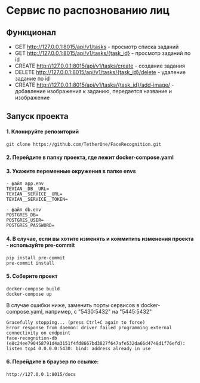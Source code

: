 # Сервис по распознованию лиц

## Функционал
- GET http://127.0.0.1:8015/api/v1/tasks - просмотр списка заданий
- GET http://127.0.0.1:8015/api/v1/tasks/{task_id} - просмотр заданий по id
- CREATE http://127.0.0.1:8015/api/v1/tasks/create - создание задания
- DELETE http://127.0.0.1:8015/api/v1/tasks/{task_id}/delete - удаление задание по id
- CREATE http://127.0.0.1:8015/api/v1/tasks/{task_id}/add-image/ - добавление изображения к заданию, передается название и изображение

## Запуск проекта
#### 1. Клонируйте репозиторий
```
git clone https://github.com/TetherOne/FaceRecognition.git
```
#### 2. Перейдите в папку проекта, где лежит docker-compose.yaml
#### 3. Укажите переменные окружения в папке envs
```
- файл app.env
TEVIAN__DB__URL=
TEVIAN__SERVICE__URL=
TEVIAN__SERVICE__TOKEN=

- файл db.env
POSTGRES_DB=
POSTGRES_USER=
POSTGRES_PASSWORD=
```
#### 4. В случае, если вы хотите изменять и коммитить изменения проекта - используйте pre-commit
```
pip install pre-commit
pre-commit install
```
#### 5. Соберите проект
```
docker-compose build
docker-compose up
```
В случае ошибки ниже, заменить порты сервисов в docker-compose.yaml, например, с "5430:5432" на "5445:5432"
```
Gracefully stopping... (press Ctrl+C again to force)
Error response from daemon: driver failed programming external connectivity on endpoint
face-recognition-db (e8c24ee790458791d4a3151f4fd8667bd3827f647afe532da66d4748d1f76efd):
listen tcp4 0.0.0.0:5430: bind: address already in use
```
#### 6. Перейдите в браузер по ссылке:
```
http://127.0.0.1:8015/docs
```
